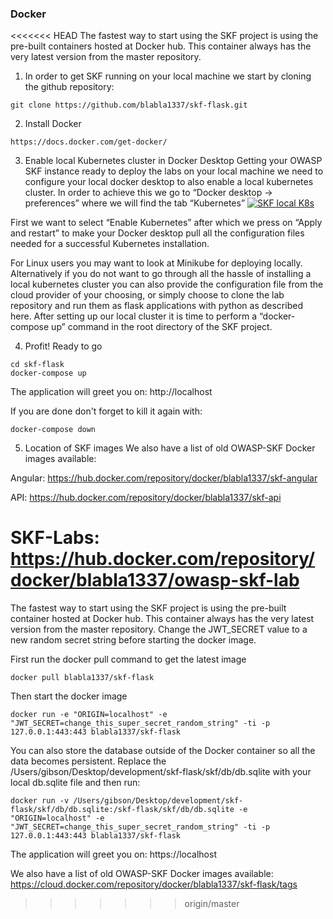 ### Docker

<<<<<<< HEAD
The fastest way to start using the SKF project is using the pre-built containers hosted at Docker hub. This container always has the very latest version from the master repository. 
1. In order to get SKF running on your local machine we start by cloning the github repository:

```
git clone https://github.com/blabla1337/skf-flask.git
```

2. Install Docker
```
https://docs.docker.com/get-docker/
```

3. Enable local Kubernetes cluster in Docker Desktop
Getting your OWASP SKF instance ready to deploy the labs on your local machine we need to configure your local docker desktop to also enable a local kubernetes cluster. In order to achieve this we go to “Docker desktop -> preferences” where we will find the tab “Kubernetes”
[![SKF local K8s](https://uploads-ssl.webflow.com/5cc6b31ab2ea2ea91b3735d6/5e85f15098a7d63b7faeac36_M0QofKrJDrvOa7Uw4L6ABnnvS0TUeOc0STMQuG0JQnn5qmgL-GgBq50C9f_WfIn484abtascDiMX-nzEib-MXTQilTJrzfMnvIn8f_xtK93Bm3pWqxyZUHCNfTQ8BqnV-sbFudUS.png)](https://www.zerocopter.com/blog-en/enable-software-developers-to-build-secure-applications-by-design-with-owasp-skf) 

First we want to select “Enable Kubernetes” after which we press on “Apply and restart” to make your Docker desktop pull all the configuration files needed for a successful Kubernetes installation.

For Linux users you may want to look at Minikube for deploying locally. Alternatively if you do not want to go through all the hassle of installing a local kubernetes cluster you can also provide the configuration file from the cloud provider of your choosing, or simply choose to clone the lab repository and run them as flask applications with python as described here. After setting up our local cluster it is time to perform a “docker-compose up” command in the root directory of the SKF project.

4. Profit! Ready to go
```
cd skf-flask
docker-compose up
```

The application will greet you on:
http://localhost

If you are done don't forget to kill it again with:
```
docker-compose down
```

5. Location of SKF images
We also have a list of old OWASP-SKF Docker images available:

Angular:
https://hub.docker.com/repository/docker/blabla1337/skf-angular

API:
https://hub.docker.com/repository/docker/blabla1337/skf-api

SKF-Labs:
https://hub.docker.com/repository/docker/blabla1337/owasp-skf-lab
=======
The fastest way to start using the SKF project is using the pre-built container hosted at Docker hub. This container always has the very latest version from the master repository. Change the JWT_SECRET value to a new random secret string before starting the docker image.

First run the docker pull command to get the latest image
```
docker pull blabla1337/skf-flask
```
Then start the docker image 
```
docker run -e "ORIGIN=localhost" -e "JWT_SECRET=change_this_super_secret_random_string" -ti -p 127.0.0.1:443:443 blabla1337/skf-flask
```
You can also store the database outside of the Docker container so all the data becomes persistent.
Replace the /Users/gibson/Desktop/development/skf-flask/skf/db/db.sqlite with your local db.sqlite file and then run:
```
docker run -v /Users/gibson/Desktop/development/skf-flask/skf/db/db.sqlite:/skf-flask/skf/db/db.sqlite -e "ORIGIN=localhost" -e "JWT_SECRET=change_this_super_secret_random_string" -ti -p 127.0.0.1:443:443 blabla1337/skf-flask
```

The application will greet you on:
https://localhost

We also have a list of old OWASP-SKF Docker images available:
https://cloud.docker.com/repository/docker/blabla1337/skf-flask/tags
>>>>>>> origin/master
